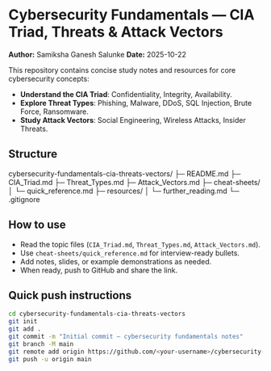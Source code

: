 # Cybersecurity Fundamentals — CIA Triad, Threats & Attack Vectors

**Author:** Samiksha Ganesh Salunke 
**Date:** 2025-10-22

This repository contains concise study notes and resources for core cybersecurity concepts:
- **Understand the CIA Triad**: Confidentiality, Integrity, Availability.
- **Explore Threat Types**: Phishing, Malware, DDoS, SQL Injection, Brute Force, Ransomware.
- **Study Attack Vectors**: Social Engineering, Wireless Attacks, Insider Threats.

## Structure
cybersecurity-fundamentals-cia-threats-vectors/
├─ README.md
├─ CIA_Triad.md
├─ Threat_Types.md
├─ Attack_Vectors.md
├─ cheat-sheets/
│ └─ quick_reference.md
├─ resources/
│ └─ further_reading.md
└─ .gitignore


## How to use
- Read the topic files (`CIA_Triad.md`, `Threat_Types.md`, `Attack_Vectors.md`).
- Use `cheat-sheets/quick_reference.md` for interview-ready bullets.
- Add notes, slides, or example demonstrations as needed.
- When ready, push to GitHub and share the link.

## Quick push instructions
```bash
cd cybersecurity-fundamentals-cia-threats-vectors
git init
git add .
git commit -m "Initial commit — cybersecurity fundamentals notes"
git branch -M main
git remote add origin https://github.com/<your-username>/cybersecurity-fundamentals-cia-threats-vectors.git
git push -u origin main
